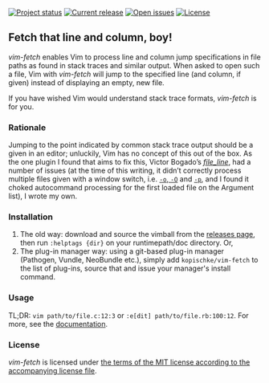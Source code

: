 [![Project status][badge-status]][vimscripts]
[![Current release][badge-release]][releases]
[![Open issues][badge-issues]][issues]
[![License][badge-license]][license]

## Fetch that line and column, boy!

*vim-fetch* enables Vim to process line and column jump specifications in file
paths as found in stack traces and similar output. When asked to open such
a file, Vim with *vim-fetch* will jump to the specified line (and column, if
given) instead of displaying an empty, new file.

If you have wished Vim would understand stack trace formats, *vim-fetch* is for you.

### Rationale

Jumping to the point indicated by common stack trace output should be a given in an editor; unluckily, Vim has no concept of this out of the box. As the one plugin I found that aims to fix this, Victor Bogado’s [*file_line*][bogado-plugin], had a number of issues (at the time of this writing, it didn’t correctly process multiple files given with a window switch, i.e. [`-o`, `-O`][bogado-issue-winswitch] and [`-p`][bogado-issue-tabswitch], and I found it choked autocommand processing for the first loaded file on the Argument list), I wrote my own.

### Installation

1. The old way: download and source the vimball from the [releases page][releases], then run `:helptags {dir}` on your runtimepath/doc directory. Or,
2. The plug-in manager way: using a git-based plug-in manager (Pathogen, Vundle, NeoBundle etc.), simply add `kopischke/vim-fetch` to the list of plug-ins, source that and issue your manager's install command.

### Usage

TL;DR: `vim path/to/file.c:12:3` or `:e[dit] path/to/file.rb:100:12`. For more, see the [documentation][doc].

### License

*vim-fetch* is licensed under [the terms of the MIT license according to the accompanying license file][license].

[badge-status]: http://img.shields.io/badge/status-active-brightgreen.svg?style=flat-square
[badge-release]: http://img.shields.io/github/release/kopischke/vim-fetch.svg?style=flat-square
[badge-issues]: http://img.shields.io/github/issues/kopischke/vim-fetch.svg?style=flat-square
[badge-license]: http://img.shields.io/badge/license-MIT-blue.svg?style=flat-square
[bogado-plugin]: https://github.com/bogado/file-line
[bogado-issue-tabswitch]: https://github.com/bogado/file-line/issues/11
[bogado-issue-winswitch]: https://github.com/bogado/file-line/issues/36
[doc]:      doc/vim-fetch.txt
[issues]: https://github.com/kopischke/vim-fetch/issues
[license]:  LICENSE.md
[releases]: https://github.com/kopischke/vim-fetch/releases
[vimscripts]: http://www.vim.org/scripts/script.php?script_id=4929
